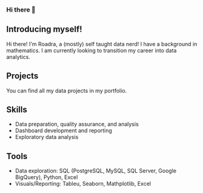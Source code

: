 ### Hi there 👋

<!--
**roodra01/roodra01** is a ✨ _special_ ✨ repository because its `README.md` (this file) appears on your GitHub profile.

Here are some ideas to get you started:

- 🔭 I’m currently working on ...
- 🌱 I’m currently learning ...
- 👯 I’m looking to collaborate on ...
- 🤔 I’m looking for help with ...
- 💬 Ask me about ...
- 📫 How to reach me: ...
- 😄 Pronouns: ...
- ⚡ Fun fact: ...
-->
## Introducing myself!
Hi there! I'm Roadra, a (mostly) self taught data nerd! I have a background in mathematics. I am currently looking to transition my career into data analytics. 
## Projects 
You can find all my data projects in my portfolio.
## Skills
- Data preparation, quality assurance, and analysis
- Dashboard development and reporting
- Exploratory data analysis
## Tools
- Data exploration: SQL (PostgreSQL, MySQL, SQL Server, Google BigQuery), Python, Excel
- Visuals/Reporting: Tableu, Seaborn, Mathplotlib, Excel
